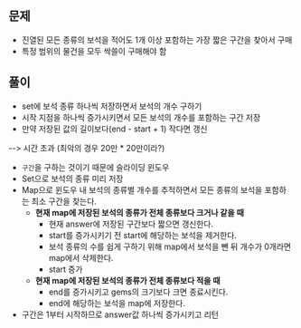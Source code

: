 ## 문제
- 진열된 모든 종류의 보석을 적어도 1개 이상 포함하는 가장 짧은 구간을 찾아서 구매
- 특정 범위의 물건을 모두 싹쓸이 구매해야 함

## 풀이
- set에 보석 종류 하나씩 저장하면서 보석의 개수 구하기
- 시작 지점을 하나씩 증가시키면서 모든 보석의 개수를 포함하는 구간 저장
- 만약 저장된 값의 길이보다(end - start + 1) 작다면 갱신

--> 시간 초과 (최악의 경우 20만 * 20만이라?)

- `구간`을 구하는 것이기 때문에 슬라이딩 윈도우
- Set으로 보석의 종류 미리 저장
- Map으로 윈도우 내 보석의 종류별 개수를 추적하면서 모든 종류의 보석을 포함하는 최소 구간을 찾는다.
  - **현재 map에 저장된 보석의 종류가 전체 종류보다 크거나 같을 때**
    - 현재 answer에 저장된 구간보다 짧으면 갱신한다.
    - start를 증가시키기 전 start에 해당하는 보석을 제거한다.
    - 보석 종류의 수를 쉽게 구하기 위해 map에서 보석을 뺀 뒤 개수가 0개라면 map에서 삭제한다.
    - start 증가
  - **현재 map에 저장된 보석의 종류가 전체 종류보다 적을 때**
    - end를 증가시키고 gems의 크기보다 크면 종료시킨다.
    - end에 해당하는 보석을 map에 저장한다.
- 구간은 1부터 시작하므로 answer값 하나씩 증가시키고 리턴
